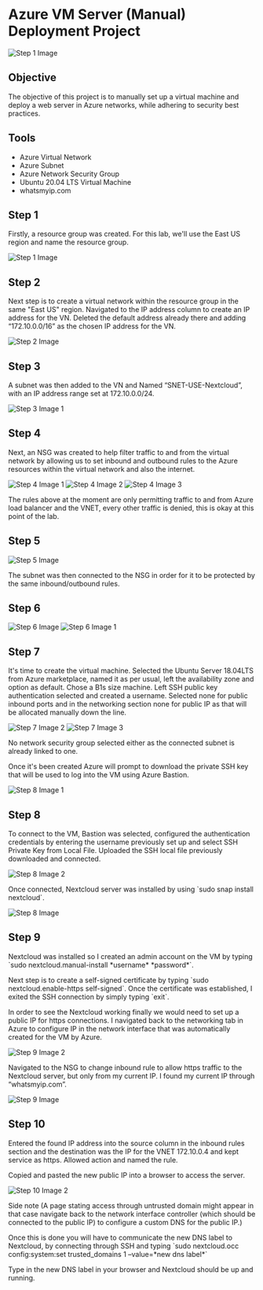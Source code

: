 <!DOCTYPE html>
<html lang="en">
<head>
    <meta charset="UTF-8">
    <meta name="viewport" content="width=device-width, initial-scale=1.0">
   
</head>
<body>

<h1>Azure VM Server (Manual) Deployment Project</h1>

<img src="https://i.imgur.com/Jb075xF.png" alt="Step 1 Image">

<h2>Objective</h2>
<p>The objective of this project is to manually set up a virtual machine and deploy a web server in Azure networks, while adhering to security best practices.</p>

<h2>Tools</h2>
<ul>
    <li>Azure Virtual Network</li>
    <li>Azure Subnet</li>
    <li>Azure Network Security Group</li>
    <li>Ubuntu 20.04 LTS Virtual Machine</li>
    <li>whatsmyip.com</li>
</ul>

<h2>Step 1</h2>
<p>Firstly, a resource group was created. For this lab, we'll use the East US region and name the resource group.</p>
<img src="https://i.imgur.com/nN986Ff.jpeg" alt="Step 1 Image">

<h2>Step 2</h2>
<p>Next step is to create a virtual network within the resource group in the same "East US" region. Navigated to the IP address column to create an IP address for the VN. Deleted the default address already there and adding “172.10.0.0/16” as the chosen IP address for the VN.</p>
<img src="https://i.imgur.com/sNQuPBs.png" alt="Step 2 Image">

<h2>Step 3</h2>
<p>A subnet was then added to the VN and Named “SNET-USE-Nextcloud”, with an IP address range set at 172.10.0.0/24.</p>
<img src="https://i.imgur.com/Tj3r9nF.jpeg" alt="Step 3 Image 1">
<!-- Image 2 Missing -->

<h2>Step 4</h2>
<p>Next, an NSG was created to help filter traffic to and from the virtual network by allowing us to set inbound and outbound rules to the Azure resources within the virtual network and also the internet.</p>
<img src="https://i.imgur.com/Fru8AmV.jpeg" alt="Step 4 Image 1">
<img src="https://i.imgur.com/O97LOGh.jpeg" alt="Step 4 Image 2">
<img src="https://i.imgur.com/They0mF.jpeg" alt="Step 4 Image 3">

<p>The rules above at the moment are only permitting traffic to and from Azure load balancer and the VNET, every other traffic is denied, this is okay at this point of the lab.</p>

<h2>Step 5</h2>
<img src="https://i.imgur.com/LwoTqLO.jpeg" alt="Step 5 Image">

<p>The subnet was then connected to the NSG in order for it to be protected by the same inbound/outbound rules.</p>

<h2>Step 6</h2>
<img src="https://i.imgur.com/j8ot6qz.jpeg" alt="Step 6 Image">
<img src="https://i.imgur.com/e3nwTlb.jpeg" alt="Step 6 Image 1">

<h2>Step 7</h2>
<p>It's time to create the virtual machine. Selected the Ubuntu Server 18.04LTS from Azure marketplace, named it as per usual, left the availability zone and option as default. Chose a B1s size machine. Left SSH public key authentication selected and created a username. Selected none for public inbound ports and in the networking section none for public IP as that will be allocated manually down the line.</p>
<img src="https://i.imgur.com/aojQyvr.jpeg" alt="Step 7 Image 2">
<img src="https://i.imgur.com/BFrRwNG.jpeg" alt="Step 7 Image 3">

<p>No network security group selected either as the connected subnet is already linked to one.</p>

<p>Once it's been created Azure will prompt to download the private SSH key that will be used to log into the VM using Azure Bastion.</p>
<img src="https://i.imgur.com/r34maDx.jpeg" alt="Step 8 Image 1">

<h2>Step 8</h2>
<p>To connect to the VM, Bastion was selected, configured the authentication credentials by entering the username previously set up and select SSH Private Key from Local File. Uploaded the SSH local file previously downloaded and connected.</p>
<img src="https://i.imgur.com/mnZlMSM.jpeg" alt="Step 8 Image 2">

<p>Once connected, Nextcloud server was installed by using `sudo snap install nextcloud`.</p>
<img src="https://i.imgur.com/HnwgAJN.jpeg" alt="Step 8 Image">

<h2>Step 9</h2>
<p>Nextcloud was installed so I created an admin account on the VM by typing `sudo nextcloud.manual-install *username* *password*`.</p>
<p>Next step is to create a self-signed certificate by typing `sudo nextcloud.enable-https self-signed`. Once the certificate was established, I exited the SSH connection by simply typing `exit`.</p>

<p>In order to see the Nextcloud working finally we would need to set up a public IP for https connections. I navigated back to the networking tab in Azure to configure IP in the network interface that was automatically created for the VM by Azure.</p>
<img src="https://i.imgur.com/tTrB3qn.jpeg" alt="Step 9 Image 2">

<p>Navigated to the NSG to change inbound rule to allow https traffic to the Nextcloud server, but only from my current IP. I found my current IP through “whatsmyip.com”.</p>
<img src="https://i.imgur.com/qZ4AIDk.jpeg" alt="Step 9 Image">

<h2>Step 10</h2>
<p>Entered the found IP address into the source column in the inbound rules section and the destination was the IP for the VNET 172.10.0.4 and kept service as https. Allowed action and named the rule.</p>

<p>Copied and pasted the new public IP into a browser to access the server.</p>
<img src="https://i.imgur.com/nDS5xBK.jpeg" alt="Step 10 Image 2">

<p>Side note (A page stating access through untrusted domain might appear in that case navigate back to the network interface controller (which should be connected to the public IP) to configure a custom DNS for the public IP.)</p>

<p>Once this is done you will have to communicate the new DNS label to Nextcloud, by connecting through SSH and typing `sudo nextcloud.occ config:system:set trusted_domains 1 –value=*new dns label*`</p>

<p>Type in the new DNS label in your browser and Nextcloud should be up and running.</p>

</body>
</html>


